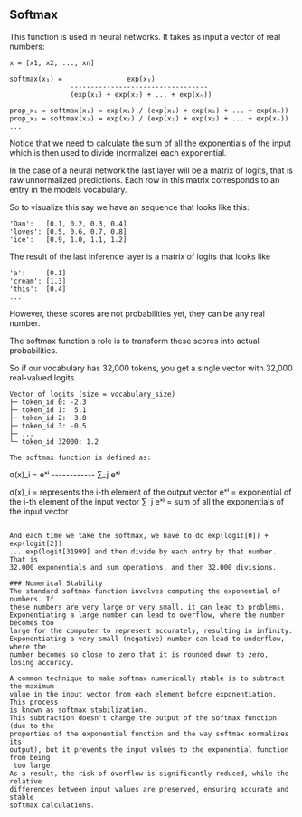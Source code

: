 ## Softmax
This function is used in neural networks. It takes as input a vector of real 
numbers:
```
x = [x1, x2, ..., xn]

softmax(x₁) =                exp(x₁)
               ----------------------------------
               (exp(x₁) + exp(x₂) + ... + exp(xₙ))

prop_x₁ = softmax(x₁) = exp(x₁) / (exp(x₁) + exp(x₂) + ... + exp(xₙ))
prop_x₂ = softmax(x₂) = exp(x₂) / (exp(x₁) + exp(x₂) + ... + exp(xₙ))
...
```
Notice that we need to calculate the sum of all the exponentials of the input
which is then used to divide (normalize) each exponential.

In the case of a neural network the last layer will be a matrix of logits, that
is raw unnormalized predictions. Each row in this matrix corresponds to an
entry in the models vocabulary.

So to visualize this say we have an sequence that looks like this:
```
'Dan':   [0.1, 0.2, 0.3, 0.4]
'loves': [0.5, 0.6, 0.7, 0.8]
'ice':   [0.9, 1.0, 1.1, 1.2]
```
The result of the last inference layer is a matrix of logits that looks like
```
'a':     [0.1]
'cream': [1.3]
'this':  [0.4]
...
```
However, these scores are not probabilities yet, they can be any real number.

The softmax function's role is to transform these scores into actual
probabilities.

So if our vocabulary has 32,000 tokens, you get a single vector with 32,000
real-valued logits.
```console
Vector of logits (size = vocabulary_size)
├─ token_id 0: -2.3
├─ token_id 1:  5.1
├─ token_id 2:  3.8
├─ token_id 3: -0.5
├─ ...
└─ token_id 32000: 1.2
```

```
The softmax function is defined as:
```
σ(x)_i =   eˣⁱ
         ------------
          ∑_j eˣʲ

σ(x)_i = represents the i-th element of the output vector
eˣⁱ = exponential of the i-th element of the input vector
∑_j eˣʲ = sum of all the exponentials of the input vector
```

And each time we take the softmax, we have to do exp(logit[0]) + exp(logit[2])
... exp(logit[31999] and then divide by each entry by that number. That is
32.000 exponentials and sum operations, and then 32.000 divisions.

### Numerical Stability
The standard softmax function involves computing the exponential of numbers. If
these numbers are very large or very small, it can lead to problems.
Exponentiating a large number can lead to overflow, where the number becomes too
large for the computer to represent accurately, resulting in infinity.
Exponentiating a very small (negative) number can lead to underflow, where the
number becomes so close to zero that it is rounded down to zero, losing accuracy.

A common technique to make softmax numerically stable is to subtract the maximum
value in the input vector from each element before exponentiation. This process
is known as softmax stabilization.
This subtraction doesn't change the output of the softmax function (due to the
properties of the exponential function and the way softmax normalizes its
output), but it prevents the input values to the exponential function from being
 too large.
As a result, the risk of overflow is significantly reduced, while the relative
differences between input values are preserved, ensuring accurate and stable
softmax calculations.
